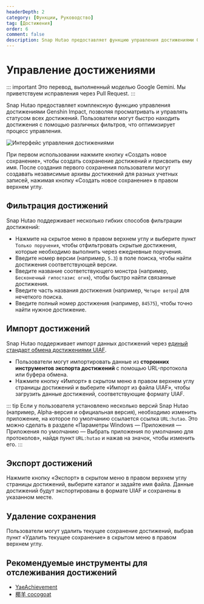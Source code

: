 ```yaml
---
headerDepth: 2
category: [Функции, Руководство]
tag: [Достижения]
order: 6
comment: false
description: Snap Hutao предоставляет функцию управления достижениями Genshin Impact, позволяя просматривать и управлять статусом всех достижений, а также легко находить нужные достижения с помощью мощной системы фильтрации.
---
```


# Управление достижениями

::: important
Это перевод, выполненный моделью Google Gemini. Мы приветствуем исправления через Pull Request.
:::

Snap Hutao предоставляет комплексную функцию управления достижениями Genshin Impact, позволяя просматривать и управлять статусом всех достижений. Пользователи могут быстро находить достижения с помощью различных фильтров, что оптимизирует процесс управления.

<!-- more -->

![Интерфейс управления достижениями](https://img.alicdn.com/imgextra/i1/1797064093/O1CN01fApvim1g6e0xyGQvS_!!1797064093.png_.webp)

При первом использовании нажмите кнопку «Создать новое сохранение», чтобы создать сохранение достижений и присвоить ему имя. После создания первого сохранения пользователи могут создавать независимые архивы достижений для разных учетных записей, нажимая кнопку «Создать новое сохранение» в правом верхнем углу.

## Фильтрация достижений

Snap Hutao поддерживает несколько гибких способов фильтрации достижений:

- Нажмите на скрытое меню в правом верхнем углу и выберите пункт `Только поручения`, чтобы отфильтровать скрытые достижения, которые необходимо выполнить через ежедневные поручения.
- Введите номер версии (например, `5.3`) в поле поиска, чтобы найти достижения соответствующей версии.
- Введите название соответствующего монстра (например, `Бесконечный гипостазис огня`), чтобы быстро найти связанные достижения.
- Введите часть названия достижения (например, `Четыре ветра`) для нечеткого поиска.
- Введите полный номер достижения (например, `84575`), чтобы точно найти нужное достижение.

## Импорт достижений <Badge text="UIAF" type="info" />

Snap Hutao поддерживает импорт данных достижений через [единый стандарт обмена достижениями UIAF](https://uigf.org/zh/standards/uiaf.html).

- Пользователи могут импортировать данные из **сторонних инструментов экспорта достижений** с помощью URL-протокола или буфера обмена.
- Нажмите кнопку «Импорт» в скрытом меню в правом верхнем углу страницы достижений и выберите «Импорт из файла UIAF», чтобы загрузить данные достижений, соответствующие формату UIAF.

::: tip
Если у пользователя установлено несколько версий Snap Hutao (например, Alpha-версия и официальная версия), необходимо изменить приложение, на которое по умолчанию ссылается ссылка `URL:hutao`. Это можно сделать в разделе «Параметры Windows — Приложения — Приложения по умолчанию — Выбрать приложения по умолчанию для протоколов», найдя пункт `URL:hutao` и нажав на значок, чтобы изменить его.
:::

## Экспорт достижений <Badge text="UIAF" type="info" />

Нажмите кнопку «Экспорт» в скрытом меню в правом верхнем углу страницы достижений, выберите каталог и задайте имя файла. Данные достижений будут экспортированы в формате UIAF и сохранены в указанном месте.

## Удаление сохранения

Пользователи могут удалить текущее сохранение достижений, выбрав пункт «Удалить текущее сохранение» в скрытом меню в правом верхнем углу.

## Рекомендуемые инструменты для отслеживания достижений

- [YaeAchievement](https://github.com/HolographicHat/YaeAchievement) <Badge text="Экспорт достижений в один клик" type="tip" />
- [椰羊 cocogoat](https://cocogoat.work/) <Badge text="Гайды по достижениям" type="tip" />
